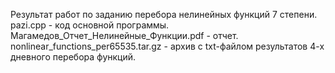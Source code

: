 Результат работ по заданию перебора нелинейных функций 7 степени. <br />
pazi.cpp - код основной программы. <br />
Магамедов_Отчет_Нелинейные_Функции.pdf - отчет. <br />
nonlinear_functions_per65535.tar.gz - архив с txt-файлом результатов 4-х дневного перебора функций.
